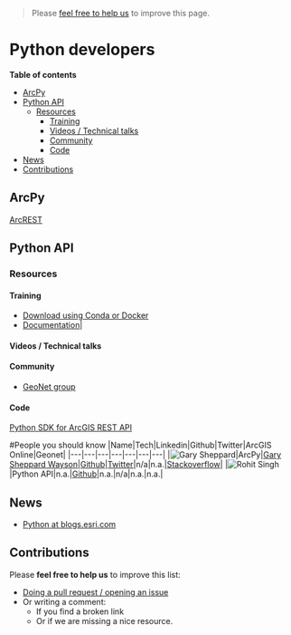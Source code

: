 > Please [feel free to help us](#contributions) to improve this page.

# Python developers
<!-- START doctoc generated TOC please keep comment here to allow auto update -->
<!-- DON'T EDIT THIS SECTION, INSTEAD RE-RUN doctoc TO UPDATE -->
**Table of contents**

- [ArcPy](#arcpy)
- [Python API](#python-api)
  - [Resources](#resources)
    - [Training](#training)
    - [Videos / Technical talks](#videos--technical-talks)
    - [Community](#community)
    - [Code](#code)
- [News](#news)
- [Contributions](#contributions)

<!-- END doctoc generated TOC please keep comment here to allow auto update -->


## ArcPy

[ArcREST](http://stackoverflow.com/users/720773/gary-s)

## Python API

### Resources

#### Training

* [Download using Conda or Docker](https://developers.arcgis.com/python/guide/install-and-set-up/)
* [Documentation](https://developers.arcgis.com/python/)|

#### Videos / Technical talks

#### Community

* [GeoNet group](https://geonet.esri.com/groups/arcgis-python-api)

#### Code

[Python SDK for ArcGIS REST API](https://pypi.python.org/pypi/arcgis-sdk)

#People you should know
|Name|Tech|Linkedin|Github|Twitter|ArcGIS Online|Geonet|
|---|---|---|---|---|---|---|
|![Gary Sheppard](https://avatars2.githubusercontent.com/u/3091666?v=3&s=50)|ArcPy|[Gary Sheppard Wayson](https://www.linkedin.com/in/glsheppardjr/)|[Github](https://github.com/garys-esri)|[Twitter](https://twitter.com/shepshep)|n/a|n.a.|[Stackoverflow](http://stackoverflow.com/users/720773/gary-s)|
|![Rohit Singh](https://avatars3.githubusercontent.com/u/17867943?v=3&s=50)|Python API|n.a.|[Github](https://github.com/rohitgeo)|n.a.|n/a|n.a.|n.a.|

## News

* [Python at blogs.esri.com](https://blogs.esri.com/esri/arcgis/category/subject-python/)

## Contributions
Please **feel free to help us** to improve this list:

* [Doing a pull request / opening an issue](https://github.com/hhkaos/awesome-arcgis#contributions)
* Or writing a comment:
  * If you find a broken link
  * Or if we are missing a nice resource.
